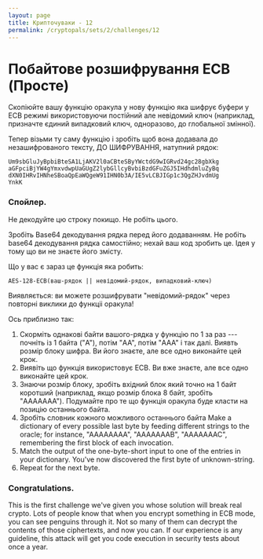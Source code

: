 ```yaml
---
layout: page
title: Крипточуваки - 12
permalink: /cryptopals/sets/2/challenges/12
---
```


# Побайтове розшифрування ECB (Просте)

Скопіюйте вашу функцію оракула у нову функцію яка шифрує буфери у ECB режимі використовуючи постійний але невідомий ключ (наприклад, призначте єдиний випадковий ключ, одноразово, до глобальної змінної).

Тепер візьми ту саму функцію і зробіть щоб вона додавала до незашифрованого тексту, ДО ШИФРУВАННЯ, натупний рядок:

```
Um9sbGluJyBpbiBteSA1LjAKV2l0aCBteSByYWctdG9wIGRvd24gc28gbXkg
aGFpciBjYW4gYmxvdwpUaGUgZ2lybGllcyBvbiBzdGFuZGJ5IHdhdmluZyBq
dXN0IHRvIHNheSBoaQpEaWQgeW91IHN0b3A/IE5vLCBJIGp1c3QgZHJvdmUg
YnkK
```

<div class="panel panel-danger">
  <div class="panel-heading">
    <h3 class="panel-title">Спойлер.</h3>
  </div>
  <div class="panel-body">
    <p>
      Не декодуйте цю строку покищо. Не робіть цього.
    </p>
  </div>
</div>

Зробіть Base64 декодування рядка перед його додаванням. Не робіть base64 декодування рядка самостійно; нехай ваш код зробить це. Ідея у тому що ви не знаєте його змісту.

Що у вас є зараз це функція яка робить:

```
AES-128-ECB(ваш-рядок || невідомий-рядок, випадковий-ключ)
```
Виявляється: ви можете розшифрувати "невідомий-рядок" через повторні виклики до функціі оракула!

Ось приблизно так:

1. Скорміть однакові байти вашого-рядка у функцію по 1 за раз --- почніть із 1 байта ("A"), потім "AA", потім "AAA" і так далі. Виявть розмір блоку шифра. Ви його знаєте, але все одно виконайте цей крок.
2. Виявіть що функція використовує ECB. Ви вже знаєте, але все одно виконайте цей крок.
3. Знаючи розмір блоку, зробіть вхідний блок який точно на 1 байт коротший (наприклад, якщо розмір блока 8 байт, зробіть "AAAAAAA"). Подумайте про те що функція оракула буде класти на позицію останнього байта.
4. Зробіть словник кожного можливого останнього байта Make a dictionary of every possible last byte by feeding different strings to the oracle; for instance, "AAAAAAAA", "AAAAAAAB", "AAAAAAAC", remembering the first block of each invocation.
5. Match the output of the one-byte-short input to one of the entries in your dictionary. You've now discovered the first byte of unknown-string.
6. Repeat for the next byte.

<div class="panel panel-information">
  <div class="panel-heading">
    <h3 class="panel-title">Congratulations.</h3>
  </div>
  <div class="panel-body">
    <p>
      This is the first challenge we've given you whose solution will break real crypto. Lots of people know that when you encrypt something in ECB mode, you can see penguins through it. Not so many of them can decrypt the contents of those ciphertexts, and now you can. If our experience is any guideline, this attack will get you code execution in security tests about once a year.
    </p>
  </div>
</div>